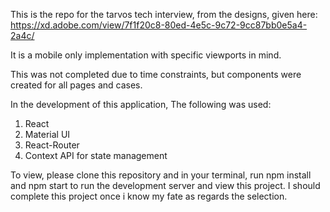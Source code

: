 This is the repo for the tarvos tech interview, from the designs, given here: https://xd.adobe.com/view/7f1f20c8-80ed-4e5c-9c72-9cc87bb0e5a4-2a4c/

It is a mobile only implementation with specific viewports in mind. 

This was not completed due to time constraints, but components were created for all pages and cases.

In the development of this application, The following was used:
1. React
2. Material UI
3. React-Router
4. Context API for state management

To view, please clone this repository and in your terminal, run npm install and npm start to run the development server and view this project.
I should complete this project once i know my fate as regards the selection.
